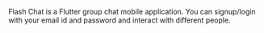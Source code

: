 Flash Chat is a Flutter group chat mobile application. You can signup/login with your email id and password and interact with different people.
